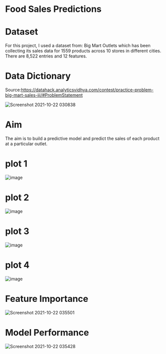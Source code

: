 # Food Sales Predictions


# Dataset

For this project, I used a dataset from: Big Mart Outlets which has been collecting its sales data for 1559 products across 10 stores in different cities. There are 8,522 entries and 12 features.

# Data Dictionary

Source:https://datahack.analyticsvidhya.com/contest/practice-problem-big-mart-sales-iii/#ProblemStatement

![Screenshot 2021-10-22 030838](https://user-images.githubusercontent.com/55922514/138436405-5f0dde25-3045-43d9-8841-5099433bd411.png)

# Aim
The aim is to build a predictive model and predict the sales of each product at a particular outlet.



# plot 1

![image](https://user-images.githubusercontent.com/55922514/138441941-280737aa-477b-49c1-b0c3-d47563e6022b.png)


# plot 2

![image](https://user-images.githubusercontent.com/55922514/138442076-f77e64ec-3123-4066-a093-8c291f4b7da5.png)


# plot 3

![image](https://user-images.githubusercontent.com/55922514/138442205-ff06f614-3be0-4d76-bf20-41283de50dc4.png)




# plot 4

![image](https://user-images.githubusercontent.com/55922514/138442263-5f0eddc5-663c-4926-80f9-8322e5a1a003.png)



# Feature Importance


![Screenshot 2021-10-22 035501](https://user-images.githubusercontent.com/55922514/138442652-94a9fadc-1f1b-42fe-bb8e-756788ce2adb.png)

# Model Performance




![Screenshot 2021-10-22 035428](https://user-images.githubusercontent.com/55922514/138442717-94e04ef8-ef74-473a-82e1-9afe8abba4ff.png)



